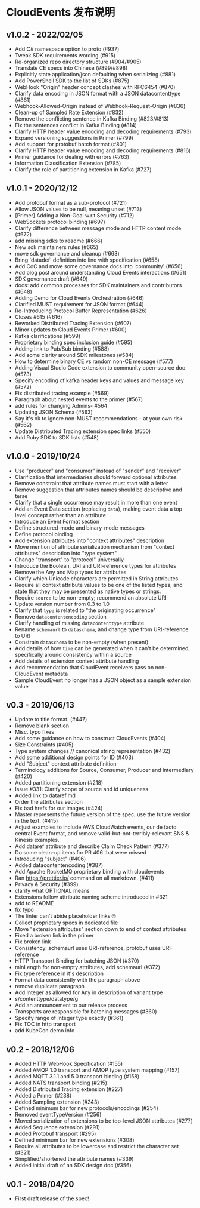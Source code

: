 # CloudEvents 发布说明

<!-- no verify-specs -->

## v1.0.2 - 2022/02/05

- Add C# namespace option to proto (#937)
- Tweak SDK requirements wording (#915)
- Re-organized repo directory structure (#904/#905)
- Translate CE specs into Chinese (#899/#898)
- Explicitly state application/json defaulting when serializing (#881)
- Add PowerShell SDK to the list of SDKs (#875)
- WebHook "Origin" header concept clashes with RFC6454 (#870)
- Clarify data encoding in JSON format with a JSON datacontenttype (#861)
- Webhook-Allowed-Origin instead of Webhook-Request-Origin (#836)
- Clean-up of Sampled Rate Extension (#832)
- Remove the conflicting sentence in Kafka Binding (#823/#813)
- Fix the sentences conflict in Kafka Binding (#814)
- Clarify HTTP header value encoding and decoding requirements (#793)
- Expand versioning suggestions in Primer (#799)
- Add support for protobuf batch format (#801)
- Clarify HTTP header value encoding and decoding requirements (#816)
- Primer guidance for dealing with errors (#763)
- Information Classification Extension (#785)
- Clarify the role of partitioning extension in Kafka (#727)

## v1.0.1 - 2020/12/12

- Add protobuf format as a sub-protocol (#721)
- Allow JSON values to be null, meaning unset (#713)
- [Primer] Adding a Non-Goal w.r.t Security (#712)
- WebSockets protocol binding (#697)
- Clarify difference between message mode and HTTP content mode (#672)
- add missing sdks to readme (#666)
- New sdk maintainers rules (#665)
- move sdk governance and cleanup (#663)
- Bring 'datadef' definition into line with specification (#658)
- Add CoC and move some governance docs into 'community' (#656)
- Add blog post around understanding Cloud Events interactions (#651)
- SDK governance draft (#649)
- docs: add common processes for SDK maintainers and contributors (#648)
- Adding Demo for Cloud Events Orchestration (#646)
- Clarified MUST requirement for JSON format (#644)
- Re-Introducing Protocol Buffer Representation (#626)
- Closes #615 (#616)
- Reworked Distributed Tracing Extension (#607)
- Minor updates to Cloud Events Primer (#600)
- Kafka clarifications (#599)
- Proprietary binding spec inclusion guide (#595)
- Adding link to Pub/Sub binding (#588)
- Add some clarity around SDK milestones (#584)
- How to determine binary CE vs random non-CE message (#577)
- Adding Visual Studio Code extension to community open-source doc (#573)
- Specify encoding of kafka header keys and values and message key (#572)
- Fix distributed tracing example (#569)
- Paragraph about nested events to the primer (#567)
- add rules for changing Admins- #564
- Updating JSON Schema (#563)
- Say it's ok to ignore non-MUST recommendations - at your own risk (#562)
- Update Distributed Tracing extension spec links (#550)
- Add Ruby SDK to SDK lists (#548)

## v1.0.0 - 2019/10/24

- Use "producer" and "consumer" instead of "sender" and "receiver"
- Clarification that intermediaries should forward optional attributes
- Remove constraint that attribute names must start with a letter
- Remove suggestion that attributes names should be descriptive and terse
- Clarify that a single occurrence may result in more than one event
- Add an Event Data section (replacing `data`), making event data a top level
  concept rather than an attribute
- Introduce an Event Format section
- Define structured-mode and binary-mode messages
- Define protocol binding
- Add extension attributes into "context attributes" description
- Move mention of attribute serialization mechanism from "context attributes"
  description into "type system"
- Change "transport" to "protocol" universally
- Introduce the Boolean, URI and URI-reference types for attributes
- Remove the Any and Map types for attributes
- Clarify which Unicode characters are permitted in String attributes
- Require all context attribute values to be one of the listed types,
  and state that they may be presented as native types or strings.
- Require `source` to be non-empty; recommend an absolute URI
- Update version number from 0.3 to 1.0
- Clarify that `type` is related to "the originating occurrence"
- Remove `datacontentencoding` section
- Clarify handling of missing `datacontenttype` attribute
- Rename `schemaurl` to `dataschema`, and change type from URI-reference to URI
- Constrain `dataschema` to be non-empty (when present)
- Add details of how `time` can be generated when it can't be determined,
  specifically around consistency within a source
- Add details of extension context attribute handling
- Add recommendation that CloudEvent receivers pass on non-CloudEvent metadata
- Sample CloudEvent no longer has a JSON object as a sample extension value

## v0.3 - 2019/06/13

- Update to title format. (#447)
- Remove blank section
- Misc. typo fixes
- Add some guidance on how to construct CloudEvents (#404)
- Size Constraints (#405)
- Type system changes // canonical string representation (#432)
- Add some additional design points for ID (#403)
- Add "Subject" context attribute definition
- Terminology additions for Source, Consumer, Producer and Intermediary (#420)
- Added partitioning extension (#218)
- Issue #331: Clarify scope of source and id uniqueness
- Added link to dataref.md
- Order the attributes section
- Fix bad hrefs for our images (#424)
- Master represents the future version of the spec, use the future version in the text. (#415)
- Adjust examples to include AWS CloudWatch events, our de facto central Event format, and remove valid-but-not-terribly-relevant SNS & Kinesis examples.
- Add dataref attribute and describe Claim Check Pattern (#377)
- Do some clean-up items for PR 406 that were missed
- Introducing "subject" (#406)
- Added datacontentencoding (#387)
- Add Apache RocketMQ proprietary binding with cloudevents
- Ran https://prettier.io/ command on all markdown. (#411)
- Privacy & Security (#399)
- clarify what OPTIONAL means
- Extensions follow attribute naming scheme introduced in #321
- add to README
- fix typo
- The linter can't abide placeholder links 🙄
- Collect proprietary specs in dedicated file
- Move "extension attributes" section down to end of context attributes
- Fixed a broken link in the primer
- Fix broken link
- Consistency: schemaurl uses URI-reference, protobuf uses URI-reference
- HTTP Transport Binding for batching JSON (#370)
- minLength for non-empty attributes, add schemaurl (#372)
- Fix type reference in it's description
- Format data consistently with the paragraph above
- remove duplicate paragraph
- Add Integer as allowed for Any in description of variant type
- s/contenttype/datatype/g
- Add an announcement to our release process
- Transports are responsible for batching messages (#360)
- Specify range of Integer type exactly (#361)
- Fix TOC in http transport
- add KubeCon demo info

## v0.2 - 2018/12/06

- Added HTTP WebHook Specification (#155)
- Added AMQP 1.0 transport and AMQP type system mapping (#157)
- Added MQTT 3.1.1 and 5.0 transport binding (#158)
- Added NATS transport binding (#215)
- Added Distributed Tracing extension (#227)
- Added a Primer (#238)
- Added Sampling extension (#243)
- Defined minimum bar for new protocols/encodings (#254)
- Removed eventTypeVersion (#256)
- Moved serialization of extensions to be top-level JSON attributes (#277)
- Added Sequence extension (#291)
- Added Protobuf transport (#295)
- Defined minimum bar for new extensions (#308)
- Require all attributes to be lowercase and restrict the character set (#321)
- Simplified/shortened the attribute names (#339)
- Added initial draft of an SDK design doc (#356)

## v0.1 - 2018/04/20

- First draft release of the spec!
